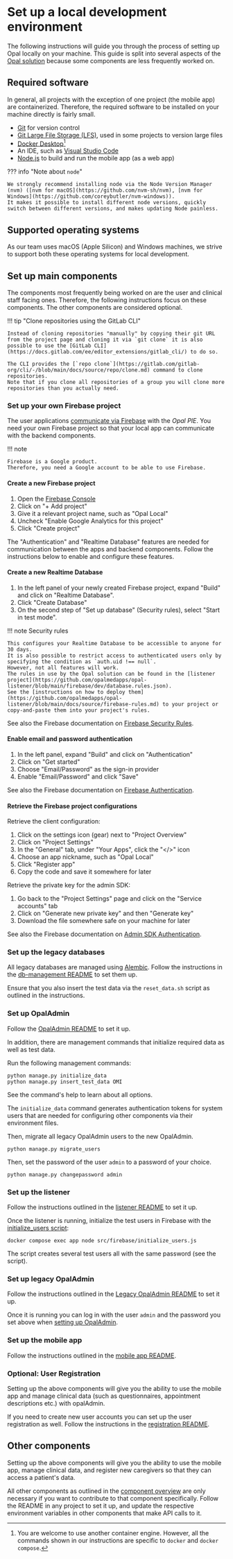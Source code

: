 <!--
SPDX-FileCopyrightText: Copyright (C) 2024 Opal Health Informatics Group at the Research Institute of the McGill University Health Centre <john.kildea@mcgill.ca>

SPDX-License-Identifier: CC-BY-SA-4.0
-->

# Set up a local development environment

The following instructions will guide you through the process of setting up Opal locally on your machine.
This guide is split into several aspects of the [Opal solution](architecture/index.md#high-level-architecture) because some components are less frequently worked on.

## Required software

In general, all projects with the exception of one project (the mobile app) are containerized.
Therefore, the required software to be installed on your machine directly is fairly small.

- [Git](https://git-scm.com/) for version control
- [Git Large File Storage (LFS)](https://git-lfs.com/), used in some projects to version large files
- [Docker Desktop](https://www.docker.com/products/docker-desktop/)[^1]
- An IDE, such as [Visual Studio Code](https://code.visualstudio.com/)
- [Node.js](https://nodejs.org/en) to build and run the mobile app (as a web app)

??? info "Note about `node`"

    We strongly recommend installing node via the Node Version Manager (nvm) ([nvm for macOS](https://github.com/nvm-sh/nvm), [nvm for Windows](https://github.com/coreybutler/nvm-windows)).
    It makes it possible to install different node versions, quickly switch between different versions, and makes updating Node painless.

## Supported operating systems

As our team uses macOS (Apple Silicon) and Windows machines, we strive to support both these operating systems for local development.

## Set up main components

The components most frequently being worked on are the user and clinical staff facing ones.
Therefore, the following instructions focus on these components.
The other components are considered optional.

!!! tip "Clone repositories using the GitLab CLI"

    Instead of cloning repositories "manually" by copying their git URL from the project page and cloning it via `git clone` it is also possible to use the [GitLab CLI](https://docs.gitlab.com/ee/editor_extensions/gitlab_cli/) to do so.

    The CLI provides the [`repo clone`](https://gitlab.com/gitlab-org/cli/-/blob/main/docs/source/repo/clone.md) command to clone repositories.
    Note that if you clone all repositories of a group you will clone more repositories than you actually need.

### Set up your own Firebase project

The user applications [communicate via Firebase](architecture/index.md#communication-between-user-applications-and-the-opal-pie) with the _Opal PIE_.
You need your own Firebase project so that your local app can communicate with the backend components.

!!! note

    Firebase is a Google product.
    Therefore, you need a Google account to be able to use Firebase.

#### Create a new Firebase project

1. Open the [Firebase Console](https://console.firebase.google.com)
1. Click on "+ Add project"
1. Give it a relevant project name, such as "Opal Local"
1. Uncheck "Enable Google Analytics for this project"
1. Click "Create project"

The "Authentication" and "Realtime Database" features are needed for communication between the apps and backend components.
Follow the instructions below to enable and configure these features.

#### Create a new Realtime Database

1. In the left panel of your newly created Firebase project, expand "Build" and click on "Realtime Database".
1. Click "Create Database"
1. On the second step of "Set up database" (Security rules), select "Start in test mode".

!!! note Security rules

    This configures your Realtime Database to be accessible to anyone for 30 days.
    It is also possible to restrict access to authenticated users only by specifying the condition as `auth.uid !== null`.
    However, not all features will work.
    The rules in use by the Opal solution can be found in the [listener project](https://github.com/opalmedapps/opal-listener/blob/main/firebase/dev/database.rules.json).
    See the [instructions on how to deploy them](https://github.com/opalmedapps/opal-listener/blob/main/docs/source/firebase-rules.md) to your project or copy-and-paste them into your project's rules.

See also the Firebase documentation on [Firebase Security Rules](https://firebase.google.com/docs/rules).

#### Enable email and password authentication

1. In the left panel, expand "Build" and click on "Authentication"
1. Click on "Get started"
1. Choose "Email/Password" as the sign-in provider
1. Enable "Email/Password" and click "Save"

See also the Firebase documentation on [Firebase Authentication](https://firebase.google.com/docs/auth).

#### Retrieve the Firebase project configurations

Retrieve the client configuration:

1. Click on the settings icon (gear) next to "Project Overview"
1. Click on "Project Settings"
1. In the "General" tab, under "Your Apps", click the "\</>" icon
1. Choose an app nickname, such as "Opal Local"
1. Click "Register app"
1. Copy the code and save it somewhere for later

Retrieve the private key for the admin SDK:

1. Go back to the "Project Settings" page and click on the "Service accounts" tab
1. Click on "Generate new private key" and then "Generate key"
1. Download the file somewhere safe on your machine for later

See also the Firebase documentation on [Admin SDK Authentication](https://firebase.google.com/docs/database/admin/start).

### Set up the legacy databases

All legacy databases are managed using [Alembic](https://alembic.sqlalchemy.org/en/latest/).
Follow the instructions in the [db-management README](https://github.com/opalmedapps/opal-db-management/blob/main/README.md) to set them up.

Ensure that you also insert the test data via the `reset_data.sh` script as outlined in the instructions.

### Set up OpalAdmin

Follow the [OpalAdmin README](https://github.com/opalmedapps/opal-admin/blob/main/README.md) to set it up.

In addition, there are management commands that initialize required data as well as test data.

Run the following management commands:

```shell
python manage.py initialize_data
python manage.py insert_test_data OMI
```

See the command's help to learn about all options.

The `initialize_data` command generates authentication tokens for system users that are needed for configuring other components via their environment files.

Then, migrate all legacy OpalAdmin users to the new OpalAdmin.

```shell
python manage.py migrate_users
```

Then, set the password of the user `admin` to a password of your choice.

```shell
python manage.py changepassword admin
```

### Set up the listener

Follow the instructions outlined in the [listener README](https://github.com/opalmedapps/opal-listener/blob/main/README.md) to set it up.

Once the listener is running, initialize the test users in Firebase with the [initialize_users script](https://github.com/opalmedapps/opal-listener/blob/main/src/firebase/initialize_users.js):

```shell
docker compose exec app node src/firebase/initialize_users.js
```

The script creates several test users all with the same password (see the script).

### Set up legacy OpalAdmin

Follow the instructions outlined in the [Legacy OpalAdmin README](https://github.com/opalmedapps/opal-admin-legacy/blob/main/README.md) to set it up.

Once it is running you can log in with the user `admin` and the password you set above when [setting up OpalAdmin](#set-up-opaladmin).

### Set up the mobile app

Follow the instructions outlined in the [mobile app README](https://github.com/opalmedapps/opal-app/blob/main/README.md).

### Optional: User Registration

Setting up the above components will give you the ability to use the mobile app and manage clinical data (such as questionnaires, appointment descriptions etc.) with opalAdmin.

If you need to create new user accounts you can set up the user registration as well.
Follow the instructions in the [registration README](https://github.com/opalmedapps/opal-registration/blob/main/README.md).

## Other components

Setting up the above components will give you the ability to use the mobile app, manage clinical data, and register new caregivers so that they can access a patient's data.

All other components as outlined in the [component overview](architecture/index.md#overview-of-components) are only necessary if you want to contribute to that component specifically.
Follow the README in any project to set it up, and update the respective environment variables in other components that make API calls to it.

[^1]: You are welcome to use another container engine.
    However, all the commands shown in our instructions are specific to `docker` and `docker compose`.
